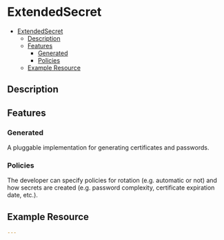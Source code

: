 # ExtendedSecret

- [ExtendedSecret](#extendedsecret)
    - [Description](#description)
    - [Features](#features)
        - [Generated](#generated)
        - [Policies](#policies)
    - [Example Resource](#example-resource)

## Description

## Features

### Generated

A pluggable implementation for generating certificates and passwords.

### Policies

The developer can specify policies for rotation (e.g. automatic or not) and how secrets are created (e.g. password complexity, certificate expiration date, etc.).

## Example Resource

```yaml
---
```